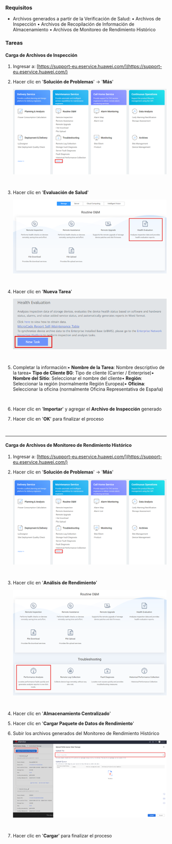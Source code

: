 
### Requisitos

- Archivos generados a partir de la Verificación de Salud:
  • Archivos de Inspección
  • Archivos de Recopilación de Información de Almacenamiento
  • Archivos de Monitoreo de Rendimiento Histórico

### Tareas

#### Carga de Archivos de Inspección

1. Ingresar a: [https://support-eu.eservice.huawei.com/](https://support-eu.eservice.huawei.com/)
2. Hacer clic en '**Solución de Problemas**' → '**Más**'

   ![FileUploading001](../../Images/FileUploading001.png)

   &nbsp;
3. Hacer clic en '**Evaluación de Salud**'

   ![FileUploading002](../../Images/FileUploading002.png)

   &nbsp;
4. Hacer clic en '**Nueva Tarea**'

   ![FileUploading003](../../Images/FileUploading003.png)

   &nbsp;
5. Completar la información:• **Nombre de la Tarea**: Nombre descriptivo de la tarea• **Tipo de Cliente BG**: Tipo de cliente (Carrier / Enterprise)• **Nombre del Sitio**: Seleccionar el nombre del cliente• **Región**: Seleccionar la región (normalmente Región Europea)• **Oficina**: Seleccionar la oficina (normalmente Oficina Representativa de España)

   &nbsp;
6. Hacer clic en '**Importar**' y agregar el **Archivo de Inspección** generado
7. Hacer clic en '**OK**' para finalizar el proceso

   &nbsp;

---

#### Carga de Archivos de Monitoreo de Rendimiento Histórico

1. Ingresar a: [https://support-eu.eservice.huawei.com/](https://support-eu.eservice.huawei.com/)
2. Hacer clic en '**Solución de Problemas**' → '**Más**'

   ![FileUploading001](../../Images/FileUploading001.png)

   &nbsp;
3. Hacer clic en '**Análisis de Rendimiento**'

   ![FileUploading004](../../Images/FileUploading004.png)

   &nbsp;
4. Hacer clic en '**Almacenamiento Centralizado**'
5. Hacer clic en '**Cargar Paquete de Datos de Rendimiento**'
6. Subir los archivos generados del Monitoreo de Rendimiento Histórico

   ![FileUploading005](../../Images/FileUploading005.png)

   &nbsp;
7. Hacer clic en '**Cargar**' para finalizar el proceso
